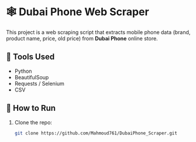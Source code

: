 
# 🕸️ Dubai Phone Web Scraper

This project is a web scraping script that extracts mobile phone data (brand, product name, price, old price) from **Dubai Phone** online store.

## 🔧 Tools Used
- Python
- BeautifulSoup
- Requests / Selenium
- CSV

## 🚀 How to Run
1. Clone the repo:
   ```bash
   git clone https://github.com/Mahmoud761/DubaiPhone_Scraper.git

